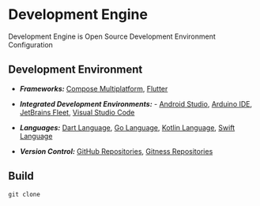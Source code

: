 [Android]: https://developer.android.com/studio
[Arduino]: https://arduino.cc/en/software
[ComposeMulti]: https://jetbrains.com/lp/compose-multiplatform/
[Dart]: https://dart.dev/
[Fleet]: https://jetbrains.com/fleet/
[FlutterFramework]: https://flutter.dev/
[GitHub]: https://github.com
[Gitness]: https://gitness.com/
[Go]: https://go.dev/
[Kotlin]: https://kotlinlang.org/
[Swift]: https://swift.org/
[VSCode]: https://code.visualstudio.com/docs

# Development Engine

Development Engine is Open Source Development Environment Configuration

## Development Environment

- **_Frameworks:_** [Compose Multiplatform][ComposeMulti], [Flutter][FlutterFramework]

- **_Integrated Development Environments:_** - [Android Studio][Android], [Arduino IDE][Arduino], [JetBrains Fleet][Fleet], [Visual Studio Code][VSCode]

- **_Languages:_** [Dart Language][Dart], [Go Language][Go], [Kotlin Language][Kotlin], [Swift Language][Swift]

- **_Version Control:_** [GitHub Repositories][GitHub], [Gitness Repositories][Gitness]

## Build

```shell
git clone
```
